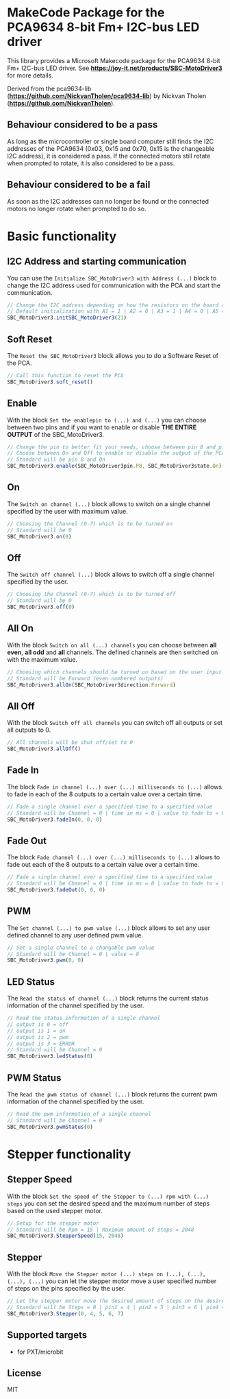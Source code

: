 # MakeCode Package for the PCA9634 8-bit Fm+ I2C-bus LED driver 

This library provides a Microsoft Makecode package for the PCA9634 8-bit Fm+ I2C-bus LED driver.
See **https://joy-it.net/products/SBC-MotoDriver3** for more details.

Derived from the pca9634-lib (**https://github.com/NickvanTholen/pca9634-lib**) by Nickvan Tholen (**https://github.com/NickvanTholen**).

## Behaviour considered to be a pass
As long as the microcontroller or single board computer still finds the I2C addresses of the PCA9634 (0x03, 0x15 and 0x70, 0x15 is the changeable I2C address), it is considered a pass. If the connected motors still rotate when prompted to rotate, it is also considered to be a pass.

## Behaviour considered to be a fail
As soon as the I2C addresses can no longer be found or the connected motors no longer rotate when prompted to do so.

# Basic functionality

## I2C Address and starting communication
You can use the `Initialize SBC_MotoDriver3 with Address (...)` block to change the I2C address used for communication with the PCA and start the communication.
```typescript
// Change the I2C address depending on how the resistors on the board are set.
// Default initialization with A1 = 1 | A2 = 0 | A3 = 1 | A4 = 0 | A5 = 1 | A6 = 0 | A7 = 0, resulting in I2C address 0x15
SBC_MotoDriver3.initSBC_MotoDriver3(21)
```

## Soft Reset
The `Reset the SBC_MotoDriver3` block allows you to do a Software Reset of the PCA.
```typescript
// Call this function to reset the PCA
SBC_MotoDriver3.soft_reset()
```

## Enable
With the block `Set the enablepin to (...) and (...)` you can choose between two pins and if you want to enable or disable **THE ENTIRE OUTPUT** of the SBC_MotoDriver3.
```typescript
// Change the pin to better fit your needs, choose between pin 8 and pin 12
// Choose between On and Off to enable or disable the output of the PCA
// Standard will be pin 8 and On
SBC_MotoDriver3.enable(SBC_MotoDriver3pin.P8, SBC_MotoDriver3state.On)
```

## On
The `Switch on channel (...)` block allows to switch on a single channel specified by the user with maximum value.
```typescript
// Choosing the Channel (0-7) which is to be turned on
// Standard will be 0
SBC_MotoDriver3.on(0)
```

## Off
The `Switch off channel (...)` block allows to switch off a single channel specified by the user.
```typescript
// Choosing the Channel (0-7) which is to be turned off
// Standard will be 0
SBC_MotoDriver3.off(0)
```

## All On
With the block `Switch on all (...) channels` you can choose between **all even**, **all odd** and **all** channels. The defined channels are then switched on with the maximum value.
```typescript
// Choosing which channels should be turned on based on the user input Forward (even numbered outputs) | Backwards (odd numbered outputs) | All (all outputs)
// Standard will be Forward (even numbered outputs)
SBC_MotoDriver3.allOn(SBC_MotoDriver3direction.Forward)
```

## All Off
With the block `Switch off all channels` you can switch off all outputs or set all outputs to 0.
```typescript
// All channels will be shut off/set to 0
SBC_MotoDriver3.allOff()
```

## Fade In
The block `Fade in channel (...) over (...) milliseconds to (...)` allows to fade in each of the 8 outputs to a certain value over a certain time.
```typescript
// Fade a single channel over a specified time to a specified value
// Standard will be Channel = 0 | time in ms = 0 | value to fade to = 0
SBC_MotoDriver3.fadeIn(0, 0, 0)
```

## Fade Out
The block `Fade channel (...) over (...) milliseconds to (...)` allows to fade out each of the 8 outputs to a certain value over a certain time.
```typescript
// Fade a single channel over a specified time to a specified value
// Standard will be Channel = 0 | time in ms = 0 | value to fade to = 0
SBC_MotoDriver3.fadeOut(0, 0, 0)
```

## PWM
The `Set channel (...) to pwm value (...)` block allows to set any user defined channel to any user defined pwm value.
```typescript
// Set a single channel to a changable pwm value
// Standard will be Channel = 0 | value = 0
SBC_MotoDriver3.pwm(0, 0)
```

## LED Status
The `Read the status of channel (...)` block returns the current status information of the channel specified by the user.
```typescript
// Read the status information of a single channel
// output is 0 = off
// output is 1 = on
// output is 2 = pwm
// output is 3 = ERROR
// Standard will be Channel = 0
SBC_MotoDriver3.ledStatus(0)
```

## PWM Status
The `Read the pwm status of channel (...)` block returns the current pwm information of the channel specified by the user.
```typescript
// Read the pwm information of a single channel
// Standard will be Channel = 0
SBC_MotoDriver3.pwmStatus(0)
```


# Stepper functionality

## Stepper Speed
With the block `Set the speed of the Stepper to (...) rpm with (...) steps` you can set the desired speed and the maximum number of steps based on the used stepper motor.
```typescript
// Setup for the stepper motor
// Standard will be Rpm = 15 | Maximum amount of steps = 2048
SBC_MotoDriver3.StepperSpeed(15, 2048)
```

## Stepper
With the block `Move the Stepper motor (...) steps on (...), (...), (...), (...)` you can let the stepper motor move a user specified number of steps on the pins specified by the user.
```typescript
// Let the stepper motor move the desired amount of steps on the desired pins with the previously set up speed
// Standard will be Steps = 0 | pin1 = 4 | pin2 = 5 | pin3 = 6 | pin4 = 7
SBC_MotoDriver3.Stepper(0, 4, 5, 6, 7)
```

## Supported targets

* for PXT/microbit

## License

MIT
